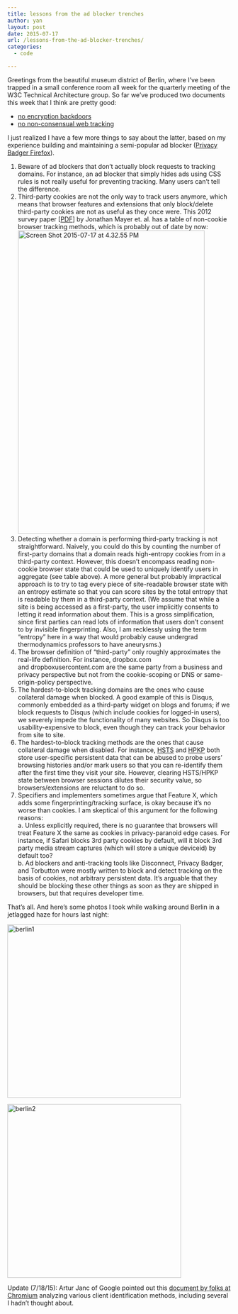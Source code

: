 ```yaml
---
title: lessons from the ad blocker trenches
author: yan
layout: post
date: 2015-07-17
url: /lessons-from-the-ad-blocker-trenches/
categories:
  - code

---
```

Greetings from the beautiful museum district of Berlin, where I&#8217;ve been trapped in a small conference room all week for the quarterly meeting of the W3C Technical Architecture group. So far we&#8217;ve produced two documents this week that I think are pretty good:

  * [no encryption backdoors][1]
  * [no non-consensual web tracking][2]

I just realized I have a few more things to say about the latter, based on my experience building and maintaining a semi-popular ad blocker (<a href="https://eff.org/privacybadger" target="_blank">Privacy Badger Firefox</a>).

  1. Beware of ad blockers that don&#8217;t actually block requests to tracking domains. For instance, an ad blocker that simply hides ads using CSS rules is not really useful for preventing tracking. Many users can&#8217;t tell the difference.
  2. Third-party cookies are not the only way to track users anymore, which means that browser features and extensions that only block/delete third-party cookies are not as useful as they once were. This 2012 survey paper [<a href="https://jonathanmayer.org/papers_data/trackingsurvey12.pdf" target="_blank">PDF</a>] by Jonathan Mayer et. al. has a table of non-cookie browser tracking methods, which is probably out of date by now: [<img class="alignnone size-full wp-image-577" src="https://zyan.scripts.mit.edu/blog/wp-content/uploads/2015/07/Screen-Shot-2015-07-17-at-4.32.55-PM.png" alt="Screen Shot 2015-07-17 at 4.32.55 PM" width="421" height="684" srcset="https://zyan.scripts.mit.edu/blog/wp-content/uploads/2015/07/Screen-Shot-2015-07-17-at-4.32.55-PM.png 421w, https://zyan.scripts.mit.edu/blog/wp-content/uploads/2015/07/Screen-Shot-2015-07-17-at-4.32.55-PM-185x300.png 185w" sizes="(max-width: 421px) 100vw, 421px" />][3]
  3. Detecting whether a domain is performing third-party tracking is not straightforward. Naively, you could do this by counting the number of first-party domains that a domain reads high-entropy cookies from in a third-party context. However, this doesn&#8217;t encompass reading non-cookie browser state that could be used to uniquely identify users in aggregate (see table above). A more general but probably impractical approach is to try to tag every piece of site-readable browser state with an entropy estimate so that you can score sites by the total entropy that is readable by them in a third-party context. (We assume that while a site is being accessed as a first-party, the user implicitly consents to letting it read information about them. This is a gross simplification, since first parties can read lots of information that users don&#8217;t consent to by invisible fingerprinting. Also, I am recklessly using the term &#8220;entropy&#8221; here in a way that would probably cause undergrad thermodynamics professors to have aneurysms.)
  4. The browser definition of &#8220;third-party&#8221; only roughly approximates the real-life definition. For instance, dropbox.com and dropboxusercontent.com are the same party from a business and privacy perspective but not from the cookie-scoping or DNS or same-origin-policy perspective.
  5. The hardest-to-block tracking domains are the ones who cause collateral damage when blocked. A good example of this is Disqus, commonly embedded as a third-party widget on blogs and forums; if we block requests to Disqus (which include cookies for logged-in users), we severely impede the functionality of many websites. So Disqus is too usability-expensive to block, even though they can track your behavior from site to site.
  6. The hardest-to-block tracking methods are the ones that cause collateral damage when disabled. For instance, [HSTS][4] and [HPKP][5] both store user-specific persistent data that can be abused to probe users&#8217; browsing histories and/or mark users so that you can re-identify them after the first time they visit your site. However, clearing HSTS/HPKP state between browser sessions dilutes their security value, so browsers/extensions are reluctant to do so.
  7. Specifiers and implementers sometimes argue that Feature X, which adds some fingerprinting/tracking surface, is okay because it&#8217;s no worse than cookies. I am skeptical of this argument for the following reasons:<br clear="none" />a. Unless explicitly required, there is no guarantee that browsers will treat Feature X the same as cookies in privacy-paranoid edge cases. For instance, if Safari blocks 3rd party cookies by default, will it block 3rd party media stream captures (which will store a unique deviceid) by default too?<br clear="none" />b. Ad blockers and anti-tracking tools like Disconnect, Privacy Badger, and Torbutton were mostly written to block and detect tracking on the basis of cookies, not arbitrary persistent data. It&#8217;s arguable that they should be blocking these other things as soon as they are shipped in browsers, but that requires developer time.

That&#8217;s all. And here&#8217;s some photos I took while walking around Berlin in a jetlagged haze for hours last night:

[<img class="alignnone  wp-image-586" src="https://zyan.scripts.mit.edu/blog/wp-content/uploads/2015/07/berlin1.jpg" alt="berlin1" width="391" height="391" srcset="https://zyan.scripts.mit.edu/blog/wp-content/uploads/2015/07/berlin1.jpg 1080w, https://zyan.scripts.mit.edu/blog/wp-content/uploads/2015/07/berlin1-150x150.jpg 150w, https://zyan.scripts.mit.edu/blog/wp-content/uploads/2015/07/berlin1-300x300.jpg 300w, https://zyan.scripts.mit.edu/blog/wp-content/uploads/2015/07/berlin1-1024x1024.jpg 1024w, https://zyan.scripts.mit.edu/blog/wp-content/uploads/2015/07/berlin1-624x624.jpg 624w" sizes="(max-width: 391px) 100vw, 391px" />][6]

[<img class="alignnone  wp-image-587" src="https://zyan.scripts.mit.edu/blog/wp-content/uploads/2015/07/berlin2.jpg" alt="berlin2" width="392" height="392" srcset="https://zyan.scripts.mit.edu/blog/wp-content/uploads/2015/07/berlin2.jpg 1080w, https://zyan.scripts.mit.edu/blog/wp-content/uploads/2015/07/berlin2-150x150.jpg 150w, https://zyan.scripts.mit.edu/blog/wp-content/uploads/2015/07/berlin2-300x300.jpg 300w, https://zyan.scripts.mit.edu/blog/wp-content/uploads/2015/07/berlin2-1024x1024.jpg 1024w, https://zyan.scripts.mit.edu/blog/wp-content/uploads/2015/07/berlin2-624x624.jpg 624w" sizes="(max-width: 392px) 100vw, 392px" />][7]

Update (7/18/15): Artur Janc of Google pointed out this <a href="https://www.chromium.org/Home/chromium-security/client-identification-mechanisms" target="_blank">document by folks at Chromium</a> analyzing various client identification methods, including several I hadn&#8217;t thought about.

 [1]: http://www.w3.org/2001/tag/doc/encryption-finding/
 [2]: http://www.w3.org/2001/tag/doc/unsanctioned-tracking/
 [3]: https://zyan.scripts.mit.edu/blog/wp-content/uploads/2015/07/Screen-Shot-2015-07-17-at-4.32.55-PM.png
 [4]: http://www.radicalresearch.co.uk/lab/hstssupercookies
 [5]: https://tools.ietf.org/html/rfc7469#section-5
 [6]: https://zyan.scripts.mit.edu/blog/wp-content/uploads/2015/07/berlin1.jpg
 [7]: https://zyan.scripts.mit.edu/blog/wp-content/uploads/2015/07/berlin2.jpg
